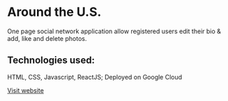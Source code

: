 # Around the U.S. 

One page social network application allow registered users edit their bio & add, like and delete photos.

## Technologies used:

HTML, CSS, Javascript, ReactJS;
Deployed on Google Cloud

[Visit website](https://www.oleg.students.nomoreparties.sbs/)
